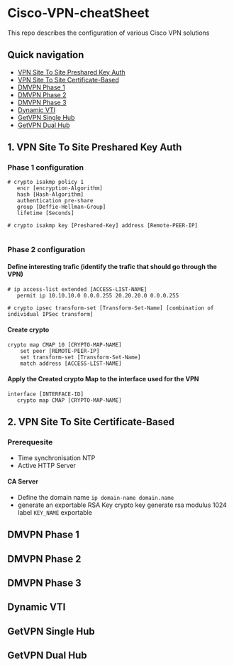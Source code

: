 # Cisco-VPN-cheatSheet

This repo describes the configuration of various Cisco VPN solutions

## Quick navigation

- [VPN Site To Site Preshared Key Auth](README.md#VPN-Site-To-Site-Preshared-Key-Auth)
- [VPN Site To Site Certificate-Based](README.md#VPN-Site-To-Site-Certificate-Based)
- [DMVPN Phase 1](README.md#DMVPN-Phase-1)
- [DMVPN Phase 2](README.md#DMVPN-Phase-2)
- [DMVPN Phase 3](README.md#DMVPN-Phase-3)
- [Dynamic VTI ](README.md#Dynamic-VTI)
- [GetVPN Single Hub](README.md#GetVPN-Single-Hub)
- [GetVPN Dual Hub](README.md#GetVPN-Dual-Hub)



## 1. VPN Site To Site Preshared Key Auth
### Phase 1 configuration
```
# crypto isakmp policy 1
   encr [encryption-Algorithm]
   hash [Hash-Algorithm]
   authentication pre-share
   group [Deffie-Hellman-Group]
   lifetime [Seconds]

# crypto isakmp key [Preshared-Key] address [Remote-PEER-IP]
   
```
### Phase 2 configuration

#### Define interesting trafic (identify the trafic that should go through the VPN)

```
# ip access-list extended [ACCESS-LIST-NAME]
   permit ip 10.10.10.0 0.0.0.255 20.20.20.0 0.0.0.255

# crypto ipsec transform-set [Transform-Set-Name] [combination of individual IPSec transform]
```

#### Create crypto

```
crypto map CMAP 10 [CRYPTO-MAP-NAME]
    set peer [REMOTE-PEER-IP]
    set transform-set [Transform-Set-Name]
    match address [ACCESS-LIST-NAME]
```
#### Apply the Created crypto Map to the interface used for the VPN

```
interface [INTERFACE-ID]
   crypto map CMAP [CRYPTO-MAP-NAME]
```

## 2. VPN Site To Site Certificate-Based

### Prerequesite

- Time synchronisation NTP
- Active HTTP Server
#### CA Server 

- Define the domain name
 `ip domain-name domain.name`
- generate an exportable RSA Key
crypto key generate rsa modulus 1024 label `KEY_NAME` exportable

## DMVPN Phase 1
## DMVPN Phase 2
## DMVPN Phase 3
## Dynamic VTI
## GetVPN Single Hub
## GetVPN Dual Hub










